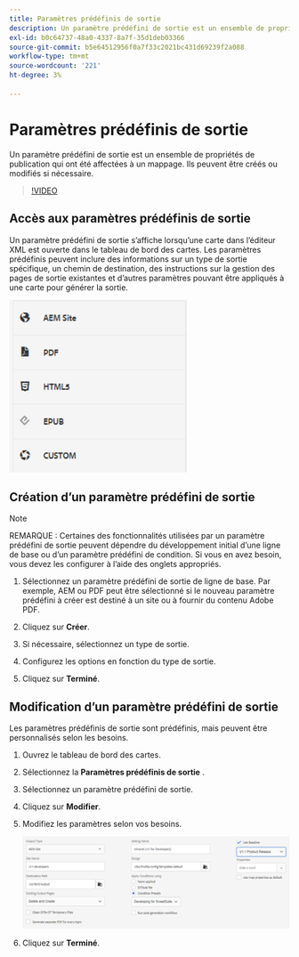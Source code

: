 ```yaml
---
title: Paramètres prédéfinis de sortie
description: Un paramètre prédéfini de sortie est un ensemble de propriétés de publication qui ont été affectées à un mappage.
exl-id: b0c64737-48a0-4337-8a7f-35d1deb03366
source-git-commit: b5e64512956f0a7f33c2021bc431d69239f2a088
workflow-type: tm+mt
source-wordcount: '221'
ht-degree: 3%

---
```


# Paramètres prédéfinis de sortie

Un paramètre prédéfini de sortie est un ensemble de propriétés de publication qui ont été affectées à un mappage. Ils peuvent être créés ou modifiés si nécessaire.

>[!VIDEO](https://video.tv.adobe.com/v/338989)

## Accès aux paramètres prédéfinis de sortie

Un paramètre prédéfini de sortie s’affiche lorsqu’une carte dans l’éditeur XML est ouverte dans le tableau de bord des cartes. Les paramètres prédéfinis peuvent inclure des informations sur un type de sortie spécifique, un chemin de destination, des instructions sur la gestion des pages de sortie existantes et d’autres paramètres pouvant être appliqués à une carte pour générer la sortie.

![Access-Output-Presets](images/access-output-presets.png)

## Création d’un paramètre prédéfini de sortie

>[!NOTE]
>
>REMARQUE : Certaines des fonctionnalités utilisées par un paramètre prédéfini de sortie peuvent dépendre du développement initial d’une ligne de base ou d’un paramètre prédéfini de condition. Si vous en avez besoin, vous devez les configurer à l’aide des onglets appropriés.

1. Sélectionnez un paramètre prédéfini de sortie de ligne de base. Par exemple, AEM ou PDF peut être sélectionné si le nouveau paramètre prédéfini à créer est destiné à un site ou à fournir du contenu Adobe PDF.

2. Cliquez sur **Créer**.

3. Si nécessaire, sélectionnez un type de sortie.

4. Configurez les options en fonction du type de sortie.

5. Cliquez sur **Terminé**.

## Modification d’un paramètre prédéfini de sortie

Les paramètres prédéfinis de sortie sont prédéfinis, mais peuvent être personnalisés selon les besoins.

1. Ouvrez le tableau de bord des cartes.

2. Sélectionnez la **Paramètres prédéfinis de sortie** .

3. Sélectionnez un paramètre prédéfini de sortie.

4. Cliquez sur **Modifier**.

5. Modifiez les paramètres selon vos besoins.

   ![Edit-Output-Preset](images/edit-output-preset.png)

6. Cliquez sur **Terminé**.
